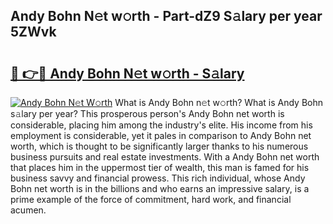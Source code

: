 ## Andy Bohn N𝚎t w𝚘rth - Part-dZ9 S𝚊lary per year 5ZWvk

# <h2><a href="http://gc3d5jl.nevu.top/?p=Andy+Bohn">🔗 👉🔴 Andy Bohn N𝚎t w𝚘rth - S𝚊lary</a></h2>

[![Andy Bohn N𝚎t W𝚘rth](https://i.imgur.com/Oavwk0R.jpeg)](http://gc3d5jl.nevu.top/?p=Andy+Bohn)
What is Andy Bohn n𝚎t w𝚘rth? What is Andy Bohn s𝚊lary per year?
This prosperous person's Andy Bohn net worth is considerable, placing him among the industry's elite. His income from his employment is considerable, yet it pales in comparison to Andy Bohn net worth, which is thought to be significantly larger thanks to his numerous business pursuits and real estate investments. With a Andy Bohn net worth that places him in the uppermost tier of wealth, this man is famed for his business savvy and financial prowess. This rich individual, whose Andy Bohn net worth is in the billions and who earns an impressive salary, is a prime example of the force of commitment, hard work, and financial acumen.

